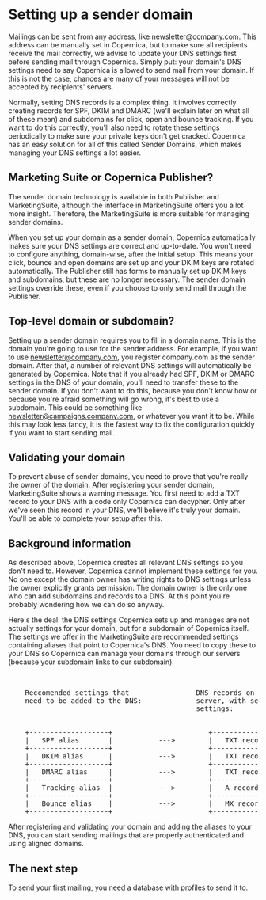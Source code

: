 # Setting up a sender domain

Mailings can be sent from any address, like newsletter@company.com. This address can be
manually set in Copernica, but to make sure all recipients receive the mail correctly, we advise to
update your DNS settings first before sending mail through Copernica. Simply put: your domain's
DNS settings need to say Copernica is allowed to send mail from your domain. If this is not the
case, chances are many of your messages will not be accepted by recipients' servers.

Normally, setting DNS records is a complex thing. It involves correctly creating records for SPF,
DKIM and DMARC (we'll explain later on what all of these mean) and subdomains for click, open
and bounce tracking. If you want to do this correctly, you'll also need to rotate these settings
periodically to make sure your private keys don't get cracked.
Copernica has an easy solution for all of this called Sender Domains, which makes managing your
DNS settings a lot easier.

## Marketing Suite or Copernica Publisher?
The sender domain technology is available in both Publisher and MarketingSuite, although the
interface in MarketingSuite offers you a lot more insight. Therefore, the MarketingSuite is more
suitable for managing sender domains.

When you set up your domain as a sender domain, Copernica automatically makes sure your DNS
settings are correct and up-to-date. You won't need to configure anything, domain-wise, after the
initial setup. This means your click, bounce and open domains are set up and your DKIM keys are
rotated automatically. The Publisher still has forms to manually set up DKIM keys and
subdomains, but these are no longer necessary. The sender domain settings override these, even if
you choose to only send mail through the Publisher.

## Top-level domain or subdomain?
Setting up a sender domain requires you to fill in a domain name. This is the domain you're going
to use for the sender address. For example, if you want to use newsletter@company.com, you
register company.com as the sender domain. After that, a number of relevant DNS settings will
automatically be generated by Copernica.
Note that if you already had SPF, DKIM or DMARC settings in the DNS of your domain, you'll
need to transfer these to the sender domain. If you don't want to do this, because you don't know
how or because you're afraid something will go wrong, it's best to use a subdomain. This could be
something like newsletter@campaigns.company.com, or whatever you want it to be. While this
may look less fancy, it is the fastest way to fix the configuration quickly if you want to start
sending mail.

## Validating your domain
To prevent abuse of sender domains, you need to prove that you're really the owner of the domain.
After registering your sender domain, MarketingSuite shows a warning message. You first need to
add a TXT record to your DNS with a code only Copernica can decypher. Only after we've seen
this record in your DNS, we'll believe it's truly your domain. You'll be able to complete your setup
after this.

## Background information
As described above, Copernica creates all relevant DNS settings so you don't need to. However,
Copernica cannot implement these settings for you. No one except the domain owner has writing
rights to DNS settings unless the owner explicitly grants permission. The domain owner is the only
one who can add subdomains and records to a DNS. At this point you're probably wondering how
we can do so anyway.

Here's the deal: the DNS settings Copernica sets up and manages are not actually settings for your
domain, but for a subdomain of Copernica itself. The settings we offer in the MarketingSuite are
recommended settings containing aliases that point to Copernica's DNS. You need to copy these to
your DNS so Copernica can manage your domains through our servers (because your subdomain
links to our subdomain).

<pre>


    Reccomended settings that                DNS records on Copernica's
    need to be added to the DNS:             server, with sender domain
                                             settings:


    +-------------------+                       +-------------------+
    |   SPF alias       |           --->        |   TXT record      |
    +-------------------+                       +-------------------+
    |   DKIM alias      |           --->        |   TXT record      |
    +-------------------+                       +-------------------+
    |   DMARC alias     |           --->        |   TXT record      |
    +-------------------+                       +-------------------+
    |   Tracking alias  |           --->        |   A record(s)     |
    +-------------------+                       +-------------------+
    |   Bounce alias    |           --->        |   MX record(s)    |
    +-------------------+                       +-------------------+
</pre>

After registering and validating your domain and adding the aliases to your DNS, you can start
sending mailings that are properly authenticated and using aligned domains.

## The next step
To send your first mailing, you need a database with profiles to send it to.
